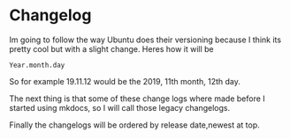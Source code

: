 # Changelog

Im going to follow the way Ubuntu does their versioning because I think its pretty cool but with a slight change. Heres how it will be

```
Year.month.day
```

So for example 19.11.12 would be the 2019, 11th month, 12th day.

The next thing is that some of these change logs where made before I started using mkdocs, so I will call those legacy changelogs.

Finally the changelogs will be ordered by release date,newest at top.